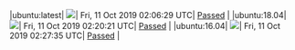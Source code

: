 |ubuntu:latest| ![](https://neilpang.github.io/acmetest/status/ubuntu-latest.svg?1570759589)| Fri, 11 Oct 2019 02:06:29 UTC| [Passed](https://github.com/Neilpang/acmetest/blob/master/logs/ubuntu-latest.out) |
|ubuntu:18.04| ![](https://neilpang.github.io/acmetest/status/ubuntu-18.04.svg?1570760421)| Fri, 11 Oct 2019 02:20:21 UTC| [Passed](https://github.com/Neilpang/acmetest/blob/master/logs/ubuntu-18.04.out) |
|ubuntu:16.04| ![](https://neilpang.github.io/acmetest/status/ubuntu-16.04.svg?1570760855)| Fri, 11 Oct 2019 02:27:35 UTC| [Passed](https://github.com/Neilpang/acmetest/blob/master/logs/ubuntu-16.04.out) |

